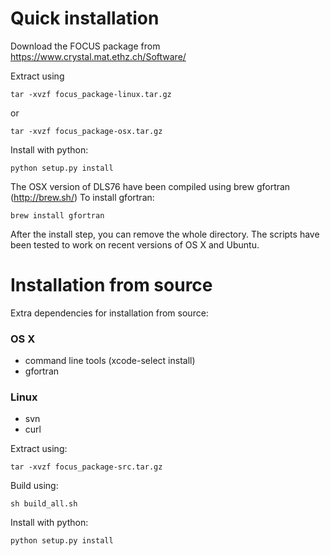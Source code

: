 Quick installation
==================

Download the FOCUS package from https://www.crystal.mat.ethz.ch/Software/


Extract using

    tar -xvzf focus_package-linux.tar.gz

or

    tar -xvzf focus_package-osx.tar.gz

Install with python:

    python setup.py install


The OSX version of DLS76 have been compiled using brew gfortran (<http://brew.sh/>)
To install gfortran:
    
    brew install gfortran


After the install step, you can remove the whole directory. 
The scripts have been tested to work on recent versions of OS X and Ubuntu.


Installation from source
========================

Extra dependencies for installation from source:

### OS X

- command line tools (xcode-select install)
- gfortran

### Linux

- svn
- curl

Extract using:

    tar -xvzf focus_package-src.tar.gz

Build using:

    sh build_all.sh

Install with python:

    python setup.py install



